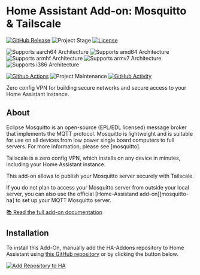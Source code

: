# Home Assistant Add-on: Mosquitto & Tailscale

[![GitHub Release][releases-shield]][releases]
![Project Stage][project-stage-shield]
[![License][license-shield]](LICENSE.md)

![Supports aarch64 Architecture][aarch64-shield]
![Supports amd64 Architecture][amd64-shield]
![Supports armhf Architecture][armhf-shield]
![Supports armv7 Architecture][armv7-shield]
![Supports i386 Architecture][i386-shield]

[![Github Actions][github-actions-shield]][github-actions]
![Project Maintenance][maintenance-shield]
[![GitHub Activity][commits-shield]][commits]

Zero config VPN for building secure networks and secure access to your
Home Assistant instance.

## About

Eclipse Mosquitto is an open-source (EPL/EDL licensed) message broker that
implements the MQTT protocol. Mosquitto is lightweight and is suitable for use
on all devices from low power single board computers to full servers.
For more information, please see [mosquitto].

Tailscale is a zero config VPN, which installs on any device in minutes,
including your Home Assistant instance.

This add-on allows to publish your Mosquitto server securely with Tailscale.

If you do not plan to access your Mosquitto server from outside your local
server, you can also use the official [Home-Assistand add-on][mosquitto-ha]
to set up your MQTT Mosquitto server.

[:books: Read the full add-on documentation][docs]

## Installation

To install this Add-On, manually add the HA-Addons repository to Home Assistant
using [this GitHub repository][ha-addons] or by clicking the button below.

[![Add Repository to HA][my-ha-badge]][my-ha-url]

[aarch64-shield]: https://img.shields.io/badge/aarch64-yes-green.svg
[amd64-shield]: https://img.shields.io/badge/amd64-yes-green.svg
[armhf-shield]: https://img.shields.io/badge/armhf-yes-green.svg
[armv7-shield]: https://img.shields.io/badge/armv7-yes-green.svg
[commits-shield]: https://img.shields.io/github/commit-activity/y/elcajon-tech/addon-mosquitto-tailscale.svg
[commits]: https://github.com/elcajon-tech/addon-mosquitto-tailscale/commits/main
[contributors]: https://github.com/elcajon-tech/addon-mosquitto-tailscale/graphs/contributors
[docs]: https://github.com/elcajon-tech/addon-mosquitto-tailscale/blob/main/tailscale/DOCS.md
[github-actions-shield]: https://github.com/elcajon-mosquitto-tech/addon-tailscale/workflows/CI/badge.svg
[github-actions]: https://github.com/elcajon-tech/addon-mosquitto-tailscale/actions
[i386-shield]: https://img.shields.io/badge/i386-yes-green.svg
[issue]: https://github.com/elcajon-tech/addon-mosquitto-tailscale/issues
[license-shield]: https://img.shields.io/github/license/elcajon-tech/addon-mosquitto-tailscale.svg
[maintenance-shield]: https://img.shields.io/maintenance/yes/2023.svg
[releases-shield]: https://img.shields.io/github/release/elcajon-tech/addon-mosquitto-tailscale.svg
[releases]: https://github.com/elcajon-tech/addon-mosquitto-tailscale/releases
[project-stage-shield]: https://img.shields.io/badge/project%20stage-production%20ready-brightgreen.svg
[my-ha-badge]: https://my.home-assistant.io/badges/supervisor_add_addon_repository.svg
[my-ha-url]: https://my.home-assistant.io/redirect/supervisor_add_addon_repository/?repository_url=https%3A%2F%2Fgithub.com%2Felcajon-tech%2Frepository-stable
[ha-addons]: https://github.com/elcajon-tech/repository-stable
